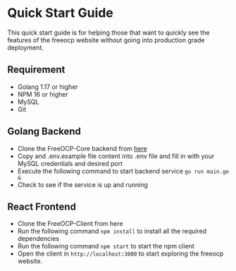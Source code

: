# Quick Start Guide
This quick start guide is for helping those that want to quickly see the features of the freeocp website without going into production grade deployment.

## Requirement
- Golang 1.17 or higher
- NPM 16 or higher
- MySQL
- Git

## Golang Backend
- Clone the FreeOCP-Core backend from [here](https://github.com/DanielMariooR/FreeOCP-Core)
- Copy and .env.example file content into .env file and fill in with your MySQL credentials and desired port
- Execute the following command to start backend service `go run main.go &`
- Check to see if the service is up and running

## React Frontend
- Clone the FreeOCP-Client from here
- Run the following command `npm install` to install all the required dependencies
- Run the following command `npm start` to start the npm client
- Open the client in `http://localhost:3000` to start exploring the freeocp website.
